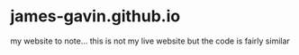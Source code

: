 # james-gavin.github.io
my website
to note... this is not my live website but the code is fairly similar
